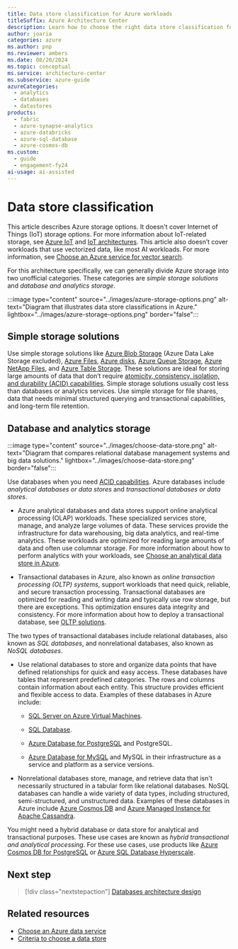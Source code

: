 ```yaml
---
title: Data store classification for Azure workloads
titleSuffix: Azure Architecture Center
description: Learn how to choose the right data store classification for Azure workloads. This article describes simple storage solutions and transactional and analytical databases.
author: joaria
categories: azure
ms.author: pnp
ms.reviewer: ambers
ms.date: 08/20/2024
ms.topic: conceptual
ms.service: architecture-center
ms.subservice: azure-guide
azureCategories:
  - analytics
  - databases
  - datastores
products:
  - fabric
  - azure-synapse-analytics
  - azure-databricks
  - azure-sql-database
  - azure-cosmos-db
ms.custom:
  - guide
  - engagement-fy24
ai-usage: ai-assisted
---
```


# Data store classification

This article describes Azure storage options. It doesn't cover Internet of Things (IoT) storage options. For more information about IoT-related storage, see [Azure IoT](https://azure.microsoft.com/solutions/iot) and [IoT architectures](../../reference-architectures/iot/iot-architecture-overview.md). This article also doesn’t cover workloads that use vectorized data, like most AI workloads. For more information, see [Choose an Azure service for vector search](/azure/architecture/guide/technology-choices/vector-search).

For this architecture specifically, we can generally divide Azure storage into two unofficial categories. These categories are *simple storage solutions* and *database and analytics storage*.

:::image type="content" source="../images/azure-storage-options.png" alt-text="Diagram that illustrates data store classifications in Azure." lightbox="../images/azure-storage-options.png" border="false":::

## Simple storage solutions

Use simple storage solutions like [Azure Blob Storage](/azure/storage/blobs/storage-blobs-introduction) (Azure Data Lake Storage excluded), [Azure Files](/azure/storage/files/storage-files-introduction), [Azure disks](/azure/virtual-machines/managed-disks-overview), [Azure Queue Storage](/azure/storage/queues/), [Azure NetApp Files](/azure/azure-netapp-files/azure-netapp-files-introduction), and [Azure Table Storage](/azure/storage/tables/). These solutions are ideal for storing large amounts of data that don’t require [atomicity, consistency, isolation, and durability (ACID) capabilities](/windows/win32/cossdk/acid-properties). Simple storage solutions usually cost less than databases or analytics services. Use simple storage for file shares, data that needs minimal structured querying and transactional capabilities, and long-term file retention.

## Database and analytics storage

:::image type="content" source="../images/choose-data-store.png" alt-text="Diagram that compares relational database management systems and big data solutions." lightbox="../images/choose-data-store.png" border="false":::

Use databases when you need [ACID capabilities](/windows/win32/cossdk/acid-properties). Azure databases include *analytical databases or data stores* and *transactional databases or data stores*.

- Azure analytical databases and data stores support online analytical processing (OLAP) workloads. These specialized services store, manage, and analyze large volumes of data. These services provide the infrastructure for data warehousing, big data analytics, and real-time analytics. These workloads are optimized for reading large amounts of data and often use columnar storage. For more information about how to perform analytics with your workloads, see [Choose an analytical data store in Azure](/azure/architecture/data-guide/technology-choices/analytical-data-stores).

- Transactional databases in Azure, also known as *online transaction processing (OLTP) systems*, support workloads that need quick, reliable, and secure transaction processing. Transactional databases are optimized for reading and writing data and typically use row storage, but there are exceptions. This optimization ensures data integrity and consistency. For more information about how to deploy a transactional database, see [OLTP solutions](/azure/architecture/data-guide/relational-data/online-transaction-processing).

The two types of transactional databases include relational databases, also known as *SQL databases*, and nonrelational databases, also known as *NoSQL databases*.

- Use relational databases to store and organize data points that have defined relationships for quick and easy access. These databases have tables that represent predefined categories. The rows and columns contain information about each entity. This structure provides efficient and flexible access to data. Examples of these databases in Azure include:

  - [SQL Server on Azure Virtual Machines](/azure/azure-sql/virtual-machines/windows/sql-server-on-azure-vm-iaas-what-is-overview).
  
  - [SQL Database](/azure/azure-sql).
  
  - [Azure Database for PostgreSQL](/azure/postgresql/) and PostgreSQL.
  
  - [Azure Database for MySQL](/azure/mysql) and MySQL in their infrastructure as a service and platform as a service versions.

- Nonrelational databases store, manage, and retrieve data that isn't necessarily structured in a tabular form like relational databases. NoSQL databases can handle a wide variety of data types, including structured, semi-structured, and unstructured data. Examples of these databases in Azure include [Azure Cosmos DB](/azure/cosmos-db) and [Azure Managed Instance for Apache Cassandra](/azure/managed-instance-apache-cassandra/).

You might need a hybrid database or data store for analytical and transactional purposes. These use cases are known as *hybrid transactional and analytical processing*. For these use cases, use products like [Azure Cosmos DB for PostgreSQL](/azure/cosmos-db/postgresql/) or [Azure SQL Database Hyperscale](/azure/azure-sql/database/service-tier-hyperscale).

## Next step

> [!div class="nextstepaction"]
> [Databases architecture design](/azure/architecture/databases/)

## Related resources

- [Choose an Azure data service](../../guide/technology-choices/data-options.md)
- [Criteria to choose a data store](../../guide/technology-choices/data-store-considerations.md)
